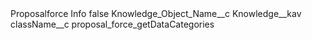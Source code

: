 <?xml version="1.0" encoding="UTF-8"?>
<CustomMetadata xmlns="http://soap.sforce.com/2006/04/metadata" xmlns:xsi="http://www.w3.org/2001/XMLSchema-instance" xmlns:xsd="http://www.w3.org/2001/XMLSchema">
    <label>Proposalforce Info</label>
    <protected>false</protected>
    <values>
        <field>Knowledge_Object_Name__c</field>
        <value xsi:type="xsd:string">Knowledge__kav</value>
    </values>
    <values>
        <field>className__c</field>
        <value xsi:type="xsd:string">proposal_force_getDataCategories</value>
    </values>
</CustomMetadata>
